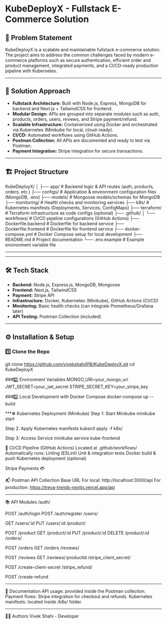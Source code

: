 # KubeDeployX - Fullstack E-Commerce Solution

## 📝 Problem Statement

KubeDeployX is a scalable and maintainable fullstack e-commerce solution. The project aims to address the common challenges faced by modern e-commerce platforms such as secure authentication, efficient order and product management, integrated payments, and a CI/CD-ready production pipeline with Kubernetes.

---

## 🚀 Solution Approach

- **Fullstack Architecture:** Built with Node.js, Express, MongoDB for backend and Next.js + TailwindCSS for frontend.
- **Modular Design:** APIs are grouped into separate modules such as auth, products, orders, users, reviews, and Stripe payment/refund.
- **Scalable Infrastructure:** Containerized using Docker and orchestrated via Kubernetes (Minikube for local, cloud-ready).
- **CI/CD:** Automated workflows using GitHub Actions.
- **Postman Collection:** All APIs are documented and ready to test via Postman.
- **Payment Integration:** Stripe integration for secure transactions.

---

## 🏗️ Project Structure

KubeDeployX/ │ 
├── app/ # Backend logic & API routes (auth, products, orders, etc.)
├── configs/ # Application & environment configuration files (MongoDB, .env) 
├── models/ # Mongoose models/schemas for MongoDB 
├── monitoring/ # Health checks and monitoring services 
├── k8s/ # Kubernetes manifests (Deployments, Services, ConfigMaps) 
├── terraform/ # Terraform infrastructure as code configs (optional) 
├── .github/ │ └── workflows/ # CI/CD pipeline configurations (GitHub Actions) 
├── Dockerfile.backend # Dockerfile for backend service 
├── Dockerfile.frontend # Dockerfile for frontend service 
├── docker-compose.yml # Docker Compose setup for local development 
├── README.md # Project documentation 
└── .env.example # Example environment variable file

---


---

## 🛠️ Tech Stack

- **Backend:** Node.js, Express.js, MongoDB, Mongoose
- **Frontend:** Next.js, TailwindCSS
- **Payment:** Stripe API
- **Infrastructure:** Docker, Kubernetes (Minikube), GitHub Actions (CI/CD)
- **Monitoring:** Basic health checks (can integrate Prometheus/Grafana later)
- **API Testing:** Postman Collection (included)

---

## ⚙️ Installation & Setup

### 1️⃣ Clone the Repo
git clone https://github.com/vivekshahi918/KubeDeployX.git
cd KubeDeployX

###2️⃣ Environment Variables
MONGO_URI=your_mongo_uri
JWT_SECRET=your_jwt_secret
STRIPE_SECRET_KEY=your_stripe_key

###3️⃣ Local Development with Docker Compose
docker-compose up --build

***☸️ Kubernetes Deployment (Minikube)
Step 1: Start Minikube
  minikube start

Step 2: Apply Kubernetes manifests
  kubectl apply -f k8s/

Step 3: Access Service
  minikube service kube-frontend

🚦 CI/CD Pipeline (GitHub Actions)
    Located at .github/workflows/
    Automatically runs:
    Linting (ESLint)
    Unit & integration tests
    Docker build & push
    Kubernetes deployment (optional)

 Stripe Payments 💳   

📬 Postman API Collection
Base URL
For local: http://localhost:3000/api
For production: https://treva-trends-nextjs.vercel.app/api

---

📚 API Modules
/auth/

POST /auth/login
POST /auth/register
/users/

GET /users/:id
PUT /users/:id
/product/

POST /product
GET /product/:id
PUT /product/:id
DELETE /product/:id
/orders/

POST /orders
GET /orders
/reviews/

POST /reviews
GET /reviews/:productId
/stripe_client_secret/

POST /create-client-secret
/stripe_refund/

POST /create-refund

---

📝 Documentation
API usage: provided inside the Postman collection.
Payment flows: Stripe integration for checkout and refunds.
Kubernetes manifests: located inside /k8s/ folder.

---

🧑‍💻 Authors
Vivek Shahi - Developer








